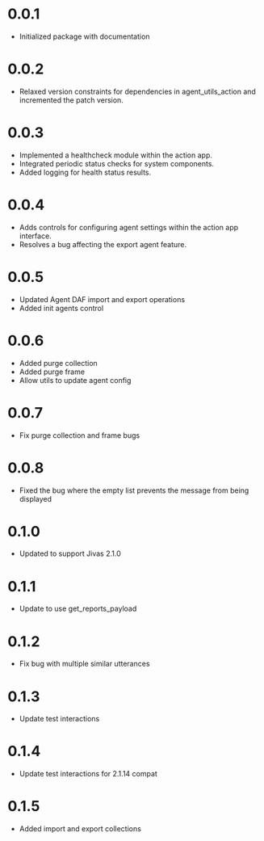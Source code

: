 # 0.0.1
- Initialized package with documentation

# 0.0.2
- Relaxed version constraints for dependencies in agent_utils_action and incremented the patch version.

# 0.0.3
- Implemented a healthcheck module within the action app.
- Integrated periodic status checks for system components.
- Added logging for health status results.

# 0.0.4
- Adds controls for configuring agent settings within the action app interface.
- Resolves a bug affecting the export agent feature.

# 0.0.5
- Updated Agent DAF import and export operations
- Added init agents control

# 0.0.6
- Added purge collection
- Added purge frame
- Allow utils to update agent config

# 0.0.7
- Fix purge collection and frame bugs

# 0.0.8
- Fixed the bug where the empty list prevents the message from being displayed

# 0.1.0
- Updated to support Jivas 2.1.0

# 0.1.1
- Update to use get_reports_payload

# 0.1.2
- Fix bug with multiple similar utterances

# 0.1.3
- Update test interactions

# 0.1.4
- Update test interactions for 2.1.14 compat

# 0.1.5
- Added import and export collections